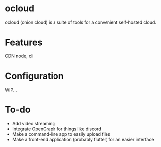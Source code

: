 # ocloud
ocloud (onion cloud) is a suite of tools for a convenient self-hosted cloud.

# Features
CDN node, cli

# Configuration
WIP...

# To-do
- Add video streaming
- Integrate OpenGraph for things like discord
- Make a command-line app to easily upload files
- Make a front-end application (probably flutter) for an easier interface
